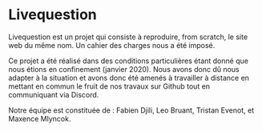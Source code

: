 # Livequestion
Livequestion est un projet qui consiste à reproduire, from scratch, le site web du même nom. Un cahier des charges nous a été imposé.

Ce projet a été réalisé dans des conditions particulières étant donné que nous étions en confinement (janvier 2020). Nous avons donc dû nous adapter à la situation et avons donc été amenés à travailler à distance en mettant en commun le fruit de nos travaux sur Github tout en communiquant via Discord.
  
Notre équipe est constituée de : Fabien Djili, Leo Bruant, Tristan Evenot, et Maxence Mlyncok.
